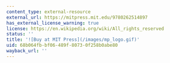 ```yaml
---
content_type: external-resource
external_url: https://mitpress.mit.edu/9780262514897
has_external_license_warning: true
license: https://en.wikipedia.org/wiki/All_rights_reserved
status: ''
title: '![Buy at MIT Press](/images/mp_logo.gif)'
uid: 68b064fb-bf06-489f-8073-0f258b0abe80
wayback_url: ''
---
```

